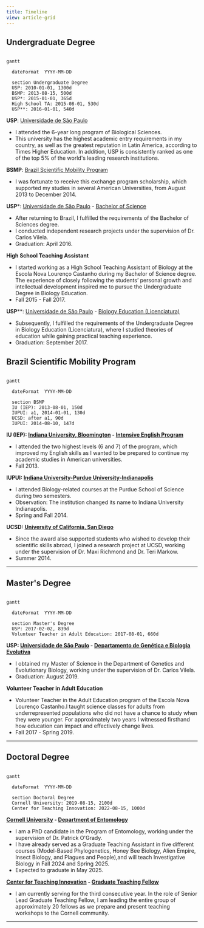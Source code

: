 ```yaml
---
title: Timeline
view: article-grid
---
```

## Undergraduate Degree

```mermaid

gantt

  dateFormat  YYYY-MM-DD
  
  section Undergraduate Degree
  USP: 2010-01-01, 1300d
  BSMP: 2013-08-15, 500d
  USP*: 2015-01-01, 365d
  High School TA: 2015-08-01, 530d
  USP**: 2016-01-01, 540d

```

**USP**: [Universidade de São Paulo](https://www5.usp.br/)
 - I attended the 6-year long program of Biological Sciences. 
 - This university has the highest academic entry requirements in my country, as well as the greatest reputation in Latin America, according to Times Higher Education. In addition, USP is consistently ranked as one of the top 5% of the world's leading research institutions.
 
**BSMP**: [Brazil Scientific Mobility Program](https://www.iie.org/programs/brazil-scientific-mobility/)
 - I was fortunate to receive this exchange program scholarship, which supported my studies in several American Universities, from August 2013 to December 2014.
 
**USP***: [Universidade de São Paulo](https://www5.usp.br/) - [Bachelor of Science](https://uspdigital.usp.br/jupiterweb/listarGradeCurricular?codcg=41&codcur=41012&codhab=204&tipo=N)
 - After returning to Brazil, I fulfilled the requirements of the Bachelor of Sciences degree.
 - I conducted independent research projects under the supervision of Dr. Carlos Vilela.
 - Graduation: April 2016.

**High School Teaching Assistant**
 - I started working as a High School Teaching Assistant of Biology at the Escola Nova Lourenço Castanho during my Bachelor of Science degree. The experience of closely following the students’ personal growth and intellectual development inspired me to pursue the Undergraduate Degree in Biology Education.
 - Fall 2015 - Fall 2017.

**USP****: [Universidade de São Paulo](https://www5.usp.br/) - [Biology Education (Licenciatura)](https://uspdigital.usp.br/jupiterweb/listarGradeCurricular?codcg=41&codcur=41012&codhab=304&tipo=N)
 - Subsequently, I fulfilled the requirements of the Undergraduate Degree in Biology Education (Licenciatura), where I studied theories of education while gaining practical teaching experience.
 - Graduation: September 2017.
 

## Brazil Scientific Mobility Program

```mermaid

gantt

  dateFormat  YYYY-MM-DD
  
  section BSMP
  IU (IEP): 2013-08-01, 150d
  IUPUI: a1, 2014-01-01, 130d 
  UCSD: after a1, 90d
  IUPUI: 2014-08-10, 147d
```

**IU (IEP): [Indiana University, Bloomington](https://bloomington.iu.edu/index.html) - [Intensive English Program](https://dsls.indiana.edu/for-international-students/iep/index.html)**
 - I attended the two highest levels (6 and 7) of the program, which improved my English skills as I wanted to be prepared to continue my academic studies in American universities.
 - Fall 2013.
 
**IUPUI: [Indiana University-Purdue University-Indianapolis](https://indianapolis.iu.edu/)**
 - I attended Biology-related courses at the Purdue School of Science during two semesters.
 - Observation: The institution changed its name to Indiana University Indianapolis.
 - Spring and Fall 2014.

**UCSD: [University of California, San Diego](https://ucsd.edu/)**
 - Since the award also supported students who wished to develop their scientific skills abroad, I joined a research project at UCSD, working under the supervision of Dr. Maxi Richmond and Dr. Teri Markow.
 - Summer 2014.

---

## Master's Degree

```mermaid

gantt

  dateFormat  YYYY-MM-DD

  section Master's Degree
  USP: 2017-02-02, 839d
  Volunteer Teacher in Adult Education: 2017-08-01, 660d

```

**USP: [Universidade de São Paulo](https://www5.usp.br/) - [Departamento de Genética e Biologia Evolutiva](https://posgenetica.ib.usp.br/#)**
 - I obtained my Master of Science in the Department of Genetics and Evolutionary Biology, working under the supervision of Dr. Carlos Vilela.
 - Graduation: August 2019.

**Volunteer Teacher in Adult Education**
 - Volunteer Teacher in the Adult Education program of the Escola Nova Lourenço Castanho.I taught science classes for adults from underrepresented populations who did not have a chance to study when they were younger. For approximately two years I witnessed firsthand how education can impact and effectively change lives.
 - Fall 2017 - Spring 2019.
---

## Doctoral Degree

```mermaid

gantt

  dateFormat  YYYY-MM-DD

  section Doctoral Degree
  Cornell University: 2019-08-15, 2100d
  Center for Teaching Innovation: 2022-08-15, 1000d

```

**[Cornell University](https://www.cornell.edu/) - [Department of Entomology](https://cals.cornell.edu/entomology)**
 - I am a PhD candidate in the Program of Entomology, working under the supervision of Dr. Patrick O'Grady.
 - I have already served as a Graduate Teaching Assistant in five different courses (Model-Based Phylogenetics, Honey Bee Biology, Alien Empire, Insect Biology, and Plagues and People),and will teach Investigative Biology in Fall 2024 and Spring 2025. 
 - Expected to graduate in May 2025.
 
**[Center for Teaching Innovation](https://teaching.cornell.edu/) - [Graduate Teaching Fellow](https://teaching.cornell.edu/cti-graduate-teaching-fellowship)**
 - I am currently serving for the third consecutive year. In the role of Senior Lead Graduate Teaching Fellow, I am leading the entire group of approximately 20 fellows as we prepare and present teaching workshops to the Cornell community. 

---